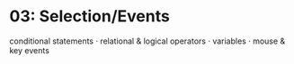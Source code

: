 # 03: Selection/Events

conditional statements · relational & logical operators · variables · mouse & key events
